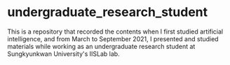 # undergraduate_research_student
This is a repository that recorded the contents when I first studied artificial intelligence, and from March to September 2021, I presented and studied materials while working as an undergraduate research student at Sungkyunkwan University's IISLab lab.
